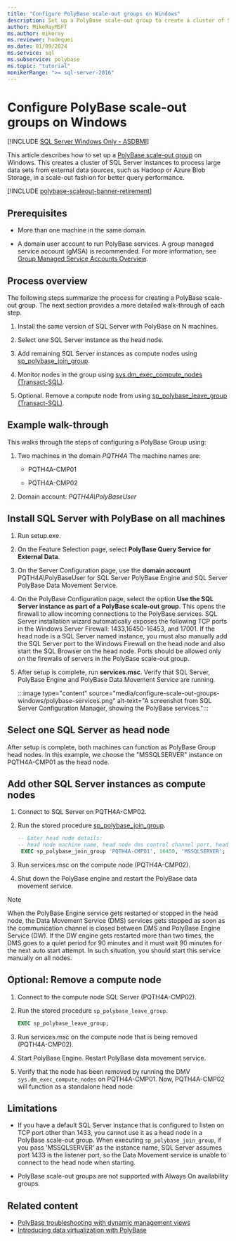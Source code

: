 ```yaml
---
title: "Configure PolyBase scale-out groups on Windows"
description: Set up a PolyBase scale-out group to create a cluster of SQL Server instances. This improves query performance for large data sets from external sources.
author: MikeRayMSFT
ms.author: mikeray
ms.reviewer: hudequei
ms.date: 01/09/2024
ms.service: sql
ms.subservice: polybase
ms.topic: "tutorial"
monikerRange: ">= sql-server-2016"
---
```

# Configure PolyBase scale-out groups on Windows

[!INCLUDE [SQL Server Windows Only - ASDBMI](../../includes/applies-to-version/sql-windows-only-asdbmi.md)]

This article describes how to set up a [PolyBase scale-out group](polybase-scale-out-groups.md) on Windows. This creates a cluster of SQL Server instances to process large data sets from external data sources, such as Hadoop or Azure Blob Storage, in a scale-out fashion for better query performance.

[!INCLUDE [polybase-scaleout-banner-retirement](../../includes/polybase-scaleout-banner-retirement.md)]

## Prerequisites
  
- More than one machine in the same domain.  
  
- A domain user account to run PolyBase services. A group managed service account (gMSA) is recommended. For more information, see [Group Managed Service Accounts Overview](/windows-server/security/group-managed-service-accounts/group-managed-service-accounts-overview).
  
## Process overview

The following steps summarize the process for creating a PolyBase scale-out group. The next section provides a more detailed walk-through of each step.
  
1. Install the same version of SQL Server with PolyBase on N machines.
  
1. Select one SQL Server instance as the head node. 
  
1. Add remaining SQL Server instances as compute nodes using [sp_polybase_join_group](../../relational-databases/system-stored-procedures/polybase-stored-procedures-sp-polybase-join-group.md).

1. Monitor nodes in the group using [sys.dm_exec_compute_nodes (Transact-SQL)](../../relational-databases/system-dynamic-management-views/sys-dm-exec-compute-nodes-transact-sql.md).

1. Optional. Remove a compute node from  using [sp_polybase_leave_group (Transact-SQL)](../../relational-databases/system-stored-procedures/polybase-stored-procedures-sp-polybase-leave-group.md).

## Example walk-through

This walks through the steps of configuring a PolyBase Group using:  
  
1. Two machines in the domain *PQTH4A* The machine names are:  
  
   - PQTH4A-CMP01  
  
   - PQTH4A-CMP02  
  
1. Domain account: *PQTH4A\PolyBaseUser*

## Install SQL Server with PolyBase on all machines

1. Run setup.exe.
  
1. On the Feature Selection page, select **PolyBase Query Service for External Data**.
  
1. On the Server Configuration page, use the **domain account** PQTH4A\PolyBaseUser for SQL Server PolyBase Engine and SQL Server PolyBase Data Movement Service.
  
1. On the PolyBase Configuration page, select the option **Use the SQL Server instance as part of a PolyBase scale-out group**. This opens the firewall to allow incoming connections to the PolyBase services. SQL Server installation wizard automatically exposes the following TCP ports in the Windows Server Firewall: 1433,16450-16453, and 17001. If the head node is a SQL Server named instance, you must also manually add the SQL Server port to the Windows Firewall on the head node and also start the SQL Browser on the head node. Ports should be allowed only on the firewalls of servers in the PolyBase scale-out group.
  
1. After setup is complete, run **services.msc**. Verify that SQL Server, PolyBase Engine and PolyBase Data Movement Service are running.
  
   :::image type="content" source="media/configure-scale-out-groups-windows/polybase-services.png" alt-text="A screenshot from SQL Server Configuration Manager, showing the PolyBase services.":::
  
## Select one SQL Server as head node
  
After setup is complete, both machines can function as PolyBase Group head nodes. In this example, we choose the "MSSQLSERVER" instance on PQTH4A-CMP01 as the head node.
  
## Add other SQL Server instances as compute nodes
  
1. Connect to SQL Server on PQTH4A-CMP02.
  
1. Run the stored procedure [sp_polybase_join_group](../../relational-databases/system-stored-procedures/polybase-stored-procedures-sp-polybase-join-group.md).

   ```sql
   -- Enter head node details:
   -- head node machine name, head node dms control channel port, head node sql server name  
    EXEC sp_polybase_join_group 'PQTH4A-CMP01', 16450, 'MSSQLSERVER';
   ```  

1. Run services.msc on the compute node (PQTH4A-CMP02).
  
1. Shut down the PolyBase engine and restart the PolyBase data movement service.

> [!NOTE] 
> When the PolyBase Engine service gets restarted or stopped in the head node, the Data Movement Service (DMS) services gets stopped as soon as the communication channel is closed between DMS and PolyBase Engine Service (DW). If the DW engine gets restarted more than two times, the DMS goes to a quiet period for 90 minutes and it must wait 90 minutes for the next auto start attempt. In such situation, you should start this service manually on all nodes.

## Optional: Remove a compute node
  
1. Connect to the compute node SQL Server (PQTH4A-CMP02).
  
1. Run the stored procedure `sp_polybase_leave_group`.
  
    ```sql  
    EXEC sp_polybase_leave_group;  
    ```  
  
1. Run services.msc on the compute node that is being removed (PQTH4A-CMP02).
  
1. Start PolyBase Engine. Restart PolyBase data movement service.
  
1. Verify that the node has been removed by running the DMV `sys.dm_exec_compute_nodes` on PQTH4A-CMP01. Now, PQTH4A-CMP02 will function as a standalone head node  

## Limitations

- If you have a default SQL Server instance that is configured to listen on TCP port other than 1433, you cannot use it as a head node in a PolyBase scale-out group. When executing `sp_polybase_join_group`, if you pass 'MSSQLSERVER' as the instance name, SQL Server assumes port 1433 is the listener port, so the Data Movement service is unable to connect to the head node when starting.

- PolyBase scale-out groups are not supported with Always On availability groups.

## Related content

- [PolyBase troubleshooting with dynamic management views](/previous-versions/sql/sql-server-2016/mt146389(v=sql.130))
- [Introducing data virtualization with PolyBase](polybase-guide.md)

